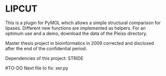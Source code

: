 LIPCUT
======

This is a plugin for PyMOL which allows a simple structural comparison for lipases. 
Different new functions are implemented as helpers. 
For an optimum use and a demo, download the data of the Pleiss directory.



Master thesis project in bioinformatics in 2009 corrected and disclosed after the end of the confidential period.


Dependencies of this project:
STRIDE 


#TO-DO
Next file to fix: ser.py

